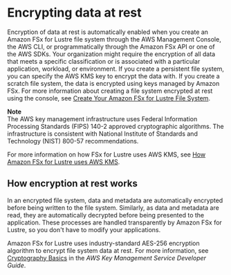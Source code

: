 # Encrypting data at rest<a name="encryption-at-rest"></a>

Encryption of data at rest is automatically enabled when you create an Amazon FSx for Lustre file system through the AWS Management Console, the AWS CLI, or programmatically through the Amazon FSx API or one of the AWS SDKs\. Your organization might require the encryption of all data that meets a specific classification or is associated with a particular application, workload, or environment\. If you create a persistent file system, you can specify the AWS KMS key to encrypt the data with\. If you create a scratch file system, the data is encrypted using keys managed by Amazon FSx\. For more information about creating a file system encrypted at rest using the console, see [Create Your Amazon FSx for Lustre File System](getting-started-step1.md)\.

**Note**  
The AWS key management infrastructure uses Federal Information Processing Standards \(FIPS\) 140\-2 approved cryptographic algorithms\. The infrastructure is consistent with National Institute of Standards and Technology \(NIST\) 800\-57 recommendations\.

For more information on how FSx for Lustre uses AWS KMS, see [How Amazon FSx for Lustre uses AWS KMS](FSXKMS.md)\.

## How encryption at rest works<a name="howencrypt"></a>

In an encrypted file system, data and metadata are automatically encrypted before being written to the file system\. Similarly, as data and metadata are read, they are automatically decrypted before being presented to the application\. These processes are handled transparently by Amazon FSx for Lustre, so you don't have to modify your applications\.

Amazon FSx for Lustre uses industry\-standard AES\-256 encryption algorithm to encrypt file system data at rest\. For more information, see [Cryptography Basics](https://docs.aws.amazon.com/kms/latest/developerguide/crypto-intro.html) in the *AWS Key Management Service Developer Guide*\.